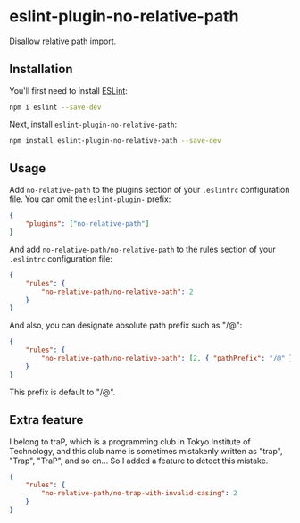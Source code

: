 # eslint-plugin-no-relative-path

Disallow relative path import.

## Installation

You'll first need to install [ESLint](https://eslint.org/):

```sh
npm i eslint --save-dev
```

Next, install `eslint-plugin-no-relative-path`:

```sh
npm install eslint-plugin-no-relative-path --save-dev
```

## Usage

Add `no-relative-path` to the plugins section of your `.eslintrc` configuration file. You can omit the `eslint-plugin-` prefix:

```json
{
	"plugins": ["no-relative-path"]
}
```

And add `no-relative-path/no-relative-path` to the rules section of your `.eslintrc` configuration file:

```json
{
	"rules": {
		"no-relative-path/no-relative-path": 2
	}
}
```

And also, you can designate absolute path prefix such as "/@":

```json
{
	"rules": {
		"no-relative-path/no-relative-path": [2, { "pathPrefix": "/@" }]
	}
}
```

This prefix is default to "/@".

## Extra feature

I belong to traP, which is a programming club in Tokyo Institute of Technology, and this club name is sometimes mistakenly written as "trap", "Trap", "TraP", and so on... So I added a feature to detect this mistake.

```json
{
	"rules": {
		"no-relative-path/no-trap-with-invalid-casing": 2
	}
}
```
